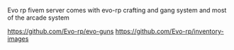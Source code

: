 Evo rp fivem server comes with evo-rp crafting and gang system and most of the arcade system

https://github.com/Evo-rp/evo-guns
https://github.com/Evo-rp/inventory-images
